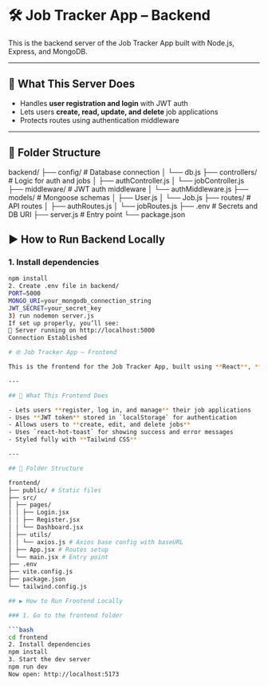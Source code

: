 # 🛠️ Job Tracker App – Backend

This is the backend server of the Job Tracker App built with Node.js, Express, and MongoDB.

---

## 🔧 What This Server Does

- Handles **user registration and login** with JWT auth
- Lets users **create, read, update, and delete** job applications
- Protects routes using authentication middleware

---

## 📁 Folder Structure

backend/
├── config/ # Database connection
│ └── db.js
├── controllers/ # Logic for auth and jobs
│ ├── authController.js
│ └── jobController.js
├── middleware/ # JWT auth middleware
│ └── authMiddleware.js
├── models/ # Mongoose schemas
│ ├── User.js
│ └── Job.js
├── routes/ # API routes
│ ├── authRoutes.js
│ └── jobRoutes.js
├── .env # Secrets and DB URI
├── server.js # Entry point
└── package.json


## ▶️ How to Run Backend Locally

### 1. Install dependencies

```bash
npm install
2. Create .env file in backend/
PORT=5000
MONGO_URI=your_mongodb_connection_string
JWT_SECRET=your_secret_key
3) run nodemon server.js
If set up properly, you’ll see:
🚀 Server running on http://localhost:5000
Connection Established

# 🌐 Job Tracker App – Frontend

This is the frontend for the Job Tracker App, built using **React**, **Vite**, and **Tailwind CSS**.

---

## 🚀 What This Frontend Does

- Lets users **register, log in, and manage** their job applications
- Uses **JWT token** stored in `localStorage` for authentication
- Allows users to **create, edit, and delete jobs**
- Uses `react-hot-toast` for showing success and error messages
- Styled fully with **Tailwind CSS**

---

## 📁 Folder Structure

frontend/
├── public/ # Static files
├── src/
│ ├── pages/
│ │ ├── Login.jsx
│ │ ├── Register.jsx
│ │ └── Dashboard.jsx
│ ├── utils/
│ │ └── axios.js # Axios base config with baseURL
│ ├── App.jsx # Routes setup
│ └── main.jsx # Entry point
├── .env
├── vite.config.js
├── package.json
└── tailwind.config.js

## ▶️ How to Run Frontend Locally

### 1. Go to the frontend folder

```bash
cd frontend
2. Install dependencies
npm install
3. Start the dev server
npm run dev
Now open: http://localhost:5173
